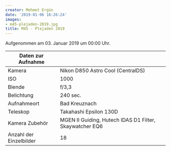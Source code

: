 ```yaml
---
creator: Mehmet Ergün
date: '2019-01-06 16:26:24'
images:
- m45-plejaden-2019.jpg
title: M45 - Plejaden 2019
---
```

Aufgenommen am 03. Januar 2019 um 00:00 Uhr.

| Daten zur Aufnahme | |
| - | - |
| Kamera | Nikon D850 Astro Cool (CentralDS) |
| ISO | 1000 |
| Blende | f/3,3 |
| Belichtung | 240 sec. |
| Aufnahmeort | Bad Kreuznach |
| Teleskop | Takahashi Epsilon 130D |
| Kamera Zubehör | MGEN II Guiding, Hutech IDAS D1 Filter, Skaywatcher EQ6 |
| Anzahl der Einzelbilder | 18 |
